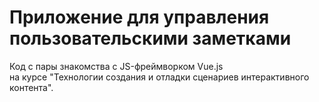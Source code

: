 # Приложение для управления пользовательскими заметками  

Код с пары знакомства с JS-фреймворком Vue.js  
на курсе "Технологии создания и отладки сценариев интерактивного контента".  

